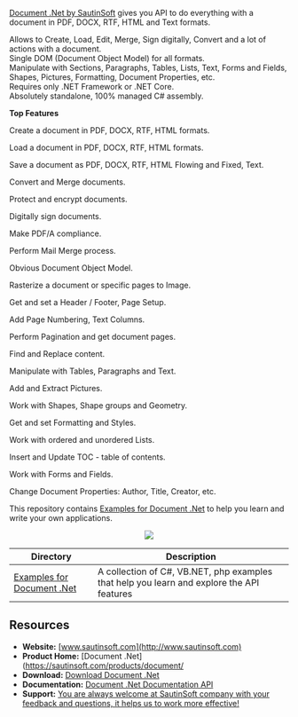 [Document .Net by SautinSoft](https://sautinsoft.com/products/document/) gives you API to do everything with a document in PDF, DOCX, RTF, HTML and Text formats.

Allows to Create, Load, Edit, Merge, Sign digitally, Convert and a lot of actions with a document.</br>
Single DOM (Document Object Model) for all formats.</br>
Manipulate with Sections, Paragraphs, Tables, Lists, Text, Forms and Fields, Shapes, Pictures, Formatting, Document Properties, etc.</br>
Requires only .NET Framework or .NET Core.</br>
Absolutely standalone, 100% managed C# assembly.</br>

<b>Top Features</b>

Create a document in PDF, DOCX, RTF, HTML formats.</br>

Load a document in PDF, DOCX, RTF, HTML formats.</br>

Save a document as PDF, DOCX, RTF, HTML Flowing and Fixed, Text.</br>

Convert and Merge documents.</br>

Protect and encrypt documents.</br>

Digitally sign documents.</br>

Make PDF/A compliance.</br>

Perform Mail Merge process.</br>

Obvious Document Object Model.</br>

Rasterize a document or specific pages to Image.</br>

Get and set a Header / Footer, Page Setup.</br>

Add Page Numbering, Text Columns.</br>

Perform Pagination and get document pages.</br>

Find and Replace content.</br>

Manipulate with Tables, Paragraphs and Text.</br>

Add and Extract Pictures.</br>

Work with Shapes, Shape groups and Geometry.</br>

Get and set Formatting and Styles.</br>

Work with ordered and unordered Lists.</br>

Insert and Update TOC - table of contents.</br>

Work with Forms and Fields.</br>

Change Document Properties: Author, Title, Creator, etc.</br>

This repository contains [Examples for Document .Net](https://sautinsoft.com/products/document/help/net/) to help you learn and write your own applications.

<p align="center">

  <a title="Download complete Document .Net" href="https://sautinsoft.com/thankyou.php?download=document_net.zip">
	<img src="https://sautinsoft.com/images/zip_file_download.png" />
  </a>
</p>

Directory | Description
--------- | -----------
[Examples for Document .Net](https://sautinsoft.com/products/document/help/net/developer-guide/documentbuilder-overview.php) | A collection of C#, VB.NET, php examples that help you learn and explore the API features


## Resources

+ **Website:** [www.sautinsoft.com](http://www.sautinsoft.com)
+ **Product Home:** [Document .Net](https://sautinsoft.com/products/document/
+ **Download:** [Download Document .Net](https://sautinsoft.com/products/document/download.php)
+ **Documentation:** [Document .Net Documentation API](https://sautinsoft.com/products/document/help/net/api-reference/html/R_Project_Document__Net_-_API_Reference.htm)
+ **Support:** [You are always welcome at SautinSoft company with your feedback and questions, it helps us to work more effective!](https://sautinsoft.com/support.php)
